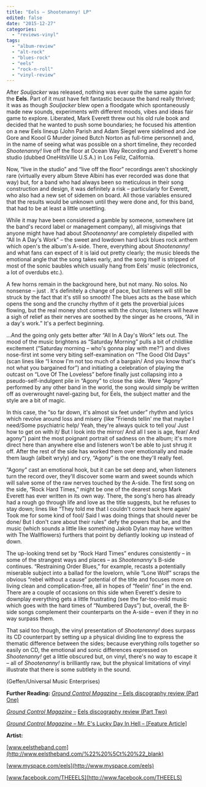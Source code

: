 ```yaml
---
title: "Eels – Shootenanny! LP"
edited: false
date: "2015-12-27"
categories:
  - "reviews-vinyl"
tags:
  - "album-review"
  - "alt-rock"
  - "blues-rock"
  - "eels"
  - "rock-n-roll"
  - "vinyl-review"
---
```


After _Souljacker_ was released, nothing was ever quite the same again for the **Eels**. Part of it must have felt fantastic because the band really thrived; it was as though _Souljacker_ blew open a floodgate which spontaneously made new sounds, experiments with different moods, vibes and ideas fair game to explore. Liberated, Mark Everett threw out his old rule book and decided that he wanted to push some boundaries; he focused his attention on a new Eels lineup (John Parish and Adam Siegel were sidelined and Joe Gore and Koool G Murder joined Butch Norton as full-time personnel) and, in the name of seeing what was possible on a short timeline, they recorded _Shootenanny!_ live off the floor at Ocean Way Recording and Everett's home studio (dubbed OneHitsVille U.S.A.) in Los Feliz, California.

Now, “live in the studio” and “live off the floor” recordings aren't shockingly rare (virtually every album Steve Albini has ever recorded was done that way) but, for a band who had always been so meticulous in their song construction and design, it was definitely a risk – particularly for Everett, who also had a new set of sidemen on board. All those variables ensured that the results would be unknown until they were done and, for this band, that had to be at least a little unsettling.

While it may have been considered a gamble by someone, somewhere (at the band's record label or management company), all misgivings that anyone might have had about _Shootenanny!_ are completely dispelled with “All In A Day's Work” – the sweet and lowdown hard luck blues rock anthem which open's the album's A-side. There, everything about _Shootenanny!_ and what fans can expect of it is laid out pretty clearly; the music bleeds the emotional angle that the song takes early, and the song itself is stripped of most of the sonic baubles which usually hang from Eels' music (electronics, a lot of overdubs etc.).

A few horns remain in the background here, but not many. No solos. No nonsense – just . It's definitely a change of pace, but listeners will still be struck by the fact that it's still so smooth! The blues acts as the base which opens the song and the crunchy rhythm of it gets the proverbial juices flowing, but the real money shot comes with the chorus; listeners will heave a sigh of relief as their nerves are soothed by the singer as he croons, “All in a day's work.” It's a perfect beginning.

...And the going only gets better after “All In A Day's Work” lets out. The mood of the music brightens as “Saturday Morning” pulls a bit of childlike excitement (“Saturday morning – who's gonna play with me?”) and dives nose-first int some very biting self-examination on “The Good Old Days” (scan lines like “I know I'm not too much of a bargain/ And you know that's not what you bargained for”) and initiating a celebration of playing the outcast on “Love Of The Loveless” before finally just collapsing into a pseudo-self-indulgent pile in “Agony” to close the side. Were “Agony” performed by any other band in the world, the song would simply be written off as overwrought navel-gazing but, for Eels, the subject matter and the style are a bit of magic.

In this case, the “so far down, it's almost six feet under” rhythm and lyrics which revolve around loss and misery (like “Friends tellin' me that maybe I need/Some psychiatric help/ Yeah, they're always quick to tell you/ Just how to get on with it/ But I look into the mirror/ And all I see is age, fear/ And agony”) paint the most poignant portrait of sadness on the album; it's more direct here than anywhere else and listeners won't be able to just shrug it off. After the rest of the side has worked them over emotionally and made them laugh (albeit wryly) and cry, “Agony” is the one they'll really feel.

“Agony” cast an emotional hook, but it can be set deep and, when listeners turn the record over, they'll discover some warm and sweet sounds which will salve some of the raw nerves touched by the A-side. The first song on the side, “Rock Hard Times,” might be one of the dearest songs Mark Everett has ever written in its own way. There, the song's hero has already had a rough go through life and love as the title suggests, but he refuses to stay down; lines like “They told me that I couldn't come back here again/ Took me for some kind of fool/ Said I was doing things that should never be done/ But I don't care about their rules” defy the powers that be, and the music (which sounds a little like something Jakob Dylan may have written with The Wallflowers) furthers that point by defiantly looking up instead of down.

The up-looking trend set by “Rock Hard Times” endures consistently – in some of the strangest ways and places – as _Shootenanny_'s B-side continues. “Restraining Order Blues,” for example, recasts a potentially miserable subject into a ballad for the lovelorn, while “Lone Wolf” scraps the obvious “rebel without a cause” potential of the title and focuses more on living clean and complication-free, all in hopes of “feelin' fine” in the end. There are a couple of occasions on this side when Everett's desire to downplay everything gets a little frustrating (see the far-too-mild music which goes with the hard times of “Numbered Days”) but, overall, the B-side songs complement their counterparts on the A-side – even if they in no way surpass them.

That said too though, the vinyl presentation of _Shootenanny!_ does surpass its CD counterpart by setting up a physical dividing line to express the thematic difference between the sides; because everything rolls together so easily on CD, the emotional and sonic differences expressed on _Shootenanny!_ get a little obscured but, on vinyl, there's no way to escape it – all of _Shootenanny!_ is brilliantly raw, but the physical limitations of vinyl illustrate that there is some subtlety in the sound.

(Geffen/Universal Music Enterprises)

**Further Reading:** [_Ground Control Magazine –_ Eels discography review (Part One)](http://groundcontrolmag.com/detail/1/3128/%22%20%5Ct%20%22_blank)

[_Ground Control Magazine –_](http://groundcontrolmag.com/detail/1/3129/%22%20%5Ct%20%22_blank) [Eels discography review (Part Two)](http://groundcontrolmag.com/detail/1/3129/%22%20%5Ct%20%22_blank)

[_Ground Control Magazine –_ Mr. E's Lucky Day In Hell – \[Feature Article\]](http://groundcontrolmag.com/detail/1/879/%22%20%5Ct%20%22_blank)

**Artist:**

[www.eelstheband.com](http://www.eelstheband.com/%22%20%5Ct%20%22_blank)

[www.myspace.com/eels](http://www.myspace.com/eels)

[www.facebook.com/THEEELS](http://www.facebook.com/THEEELS)
